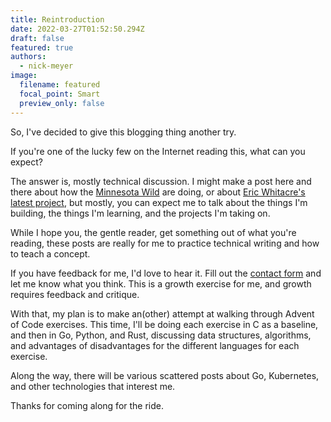 ```yaml
---
title: Reintroduction
date: 2022-03-27T01:52:50.294Z
draft: false
featured: true
authors:
  - nick-meyer
image:
  filename: featured
  focal_point: Smart
  preview_only: false
---
```

So, I've decided to give this blogging thing another try.

If you're one of the lucky few on the Internet reading this, what can you expect?

The answer is, mostly technical discussion. I might make a post here and there about how the [Minnesota Wild](https://wild.com) are doing, or about [Eric Whitacre's latest project](https://www.bluetoad.com/publication/?m=63825&i=729173&p=6&ver=html5), but mostly, you can expect me to talk about the things I'm building, the things I'm learning, and the projects I'm taking on.

While I hope you, the gentle reader, get something out of what you're reading, these posts are really for me to practice technical writing and how to teach a concept.

If you have feedback for me, I'd love to hear it. Fill out the [contact form](/about#contact) and let me know what you think. This is a growth exercise for me, and growth requires feedback and critique.

With that, my plan is to make an(other) attempt at walking through Advent of Code exercises. This time, I'll be doing each exercise in C as a baseline, and then in Go, Python, and Rust, discussing data structures, algorithms, and advantages of disadvantages for the different languages for each exercise.

Along the way, there will be various scattered posts about Go, Kubernetes, and other technologies that interest me.

Thanks for coming along for the ride.
